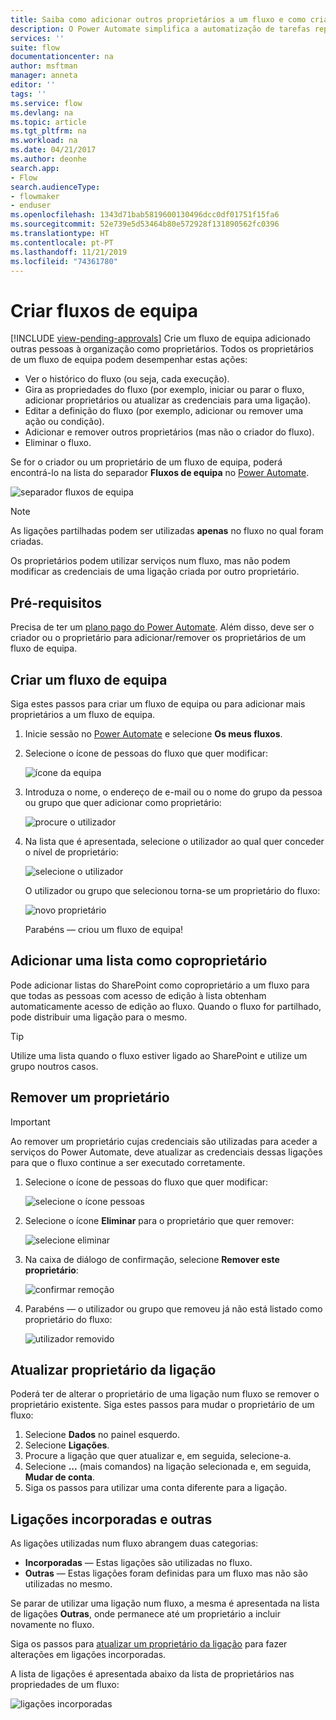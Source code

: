 ```yaml
---
title: Saiba como adicionar outros proprietários a um fluxo e como criar fluxos de equipa | Microsoft Docs
description: O Power Automate simplifica a automatização de tarefas repetitivas. Pode adicionar utilizadores ou grupos como proprietários e colaborar com os mesmos para criar e gerir os fluxos.
services: ''
suite: flow
documentationcenter: na
author: msftman
manager: anneta
editor: ''
tags: ''
ms.service: flow
ms.devlang: na
ms.topic: article
ms.tgt_pltfrm: na
ms.workload: na
ms.date: 04/21/2017
ms.author: deonhe
search.app:
- Flow
search.audienceType:
- flowmaker
- enduser
ms.openlocfilehash: 1343d71bab5819600130496dcc0df01751f15fa6
ms.sourcegitcommit: 52e739e5d53464b80e572928f131890562fc0396
ms.translationtype: HT
ms.contentlocale: pt-PT
ms.lasthandoff: 11/21/2019
ms.locfileid: "74361780"
---
```

# <a name="create-team-flows"></a>Criar fluxos de equipa
[!INCLUDE [view-pending-approvals](includes/cc-rebrand.md)]
Crie um fluxo de equipa adicionado outras pessoas à organização como proprietários. Todos os proprietários de um fluxo de equipa podem desempenhar estas ações:

* Ver o histórico do fluxo (ou seja, cada execução).
* Gira as propriedades do fluxo (por exemplo, iniciar ou parar o fluxo, adicionar proprietários ou atualizar as credenciais para uma ligação).
* Editar a definição do fluxo (por exemplo, adicionar ou remover uma ação ou condição).
* Adicionar e remover outros proprietários (mas não o criador do fluxo).
* Eliminar o fluxo.

Se for o criador ou um proprietário de um fluxo de equipa, poderá encontrá-lo na lista do separador **Fluxos de equipa** no [Power Automate](https://flow.microsoft.com).

![separador fluxos de equipa](./media/create-team-flows/addowner5.png)

> [!NOTE]
> As ligações partilhadas podem ser utilizadas **apenas** no fluxo no qual foram criadas.
> 
> 

Os proprietários podem utilizar serviços num fluxo, mas não podem modificar as credenciais de uma ligação criada por outro proprietário.

## <a name="prerequisites"></a>Pré-requisitos
Precisa de ter um [plano pago do Power Automate](https://flow.microsoft.com/pricing/). Além disso, deve ser o criador ou o proprietário para adicionar/remover os proprietários de um fluxo de equipa.

## <a name="create-a-team-flow"></a>Criar um fluxo de equipa
Siga estes passos para criar um fluxo de equipa ou para adicionar mais proprietários a um fluxo de equipa.

1. Inicie sessão no [Power Automate](https://flow.microsoft.com) e selecione **Os meus fluxos**.
2. Selecione o ícone de pessoas do fluxo que quer modificar:
   
    ![ícone da equipa](./media/create-team-flows/addowner1.png)
3. Introduza o nome, o endereço de e-mail ou o nome do grupo da pessoa ou grupo que quer adicionar como proprietário:
   
    ![procure o utilizador](./media/create-team-flows/addowner2.png)
4. Na lista que é apresentada, selecione o utilizador ao qual quer conceder o nível de proprietário:
   
    ![selecione o utilizador](./media/create-team-flows/addowner3.png)
   
     O utilizador ou grupo que selecionou torna-se um proprietário do fluxo:
   
    ![novo proprietário](./media/create-team-flows/addowner4.png)
   
     Parabéns &mdash; criou um fluxo de equipa!

## <a name="add-a-list-as-a-co-owner"></a>Adicionar uma lista como coproprietário

Pode adicionar listas do SharePoint como coproprietário a um fluxo para que todas as pessoas com acesso de edição à lista obtenham automaticamente acesso de edição ao fluxo. Quando o fluxo for partilhado, pode distribuir uma ligação para o mesmo.

> [!TIP]
> Utilize uma lista quando o fluxo estiver ligado ao SharePoint e utilize um grupo noutros casos.
>

## <a name="remove-an-owner"></a>Remover um proprietário

> [!IMPORTANT]
> Ao remover um proprietário cujas credenciais são utilizadas para aceder a serviços do Power Automate, deve atualizar as credenciais dessas ligações para que o fluxo continue a ser executado corretamente.
> 
> 

1. Selecione o ícone de pessoas do fluxo que quer modificar:
   
    ![selecione o ícone pessoas](./media/create-team-flows/removeowner1.png)
2. Selecione o ícone **Eliminar** para o proprietário que quer remover:
   
    ![selecione eliminar](./media/create-team-flows/removeowner2.png)
3. Na caixa de diálogo de confirmação, selecione **Remover este proprietário**:
   
    ![confirmar remoção](./media/create-team-flows/removeowner3.png)
4. Parabéns &mdash; o utilizador ou grupo que removeu já não está listado como proprietário do fluxo:
   
    ![utilizador removido](./media/create-team-flows/removeowner4.png)


## <a name="update-connection-owner"></a>Atualizar proprietário da ligação

Poderá ter de alterar o proprietário de uma ligação num fluxo se remover o proprietário existente. Siga estes passos para mudar o proprietário de um fluxo:

1. Selecione **Dados** no painel esquerdo.
1. Selecione **Ligações**.
1. Procure a ligação que quer atualizar e, em seguida, selecione-a.
1. Selecione **...** (mais comandos) na ligação selecionada e, em seguida, **Mudar de conta**.
1. Siga os passos para utilizar uma conta diferente para a ligação.

## <a name="embedded-and-other-connections"></a>Ligações incorporadas e outras

As ligações utilizadas num fluxo abrangem duas categorias:

* **Incorporadas** &mdash; Estas ligações são utilizadas no fluxo.
* **Outras** &mdash; Estas ligações foram definidas para um fluxo mas não são utilizadas no mesmo.

Se parar de utilizar uma ligação num fluxo, a mesma é apresentada na lista de ligações **Outras**, onde permanece até um proprietário a incluir novamente no fluxo.

Siga os passos para [atualizar um proprietário da ligação](./create-team-flows.md#update-connection-owner) para fazer alterações em ligações incorporadas.

A lista de ligações é apresentada abaixo da lista de proprietários nas propriedades de um fluxo:

![ligações incorporadas](./media/create-team-flows/embeddedconnections.png)

